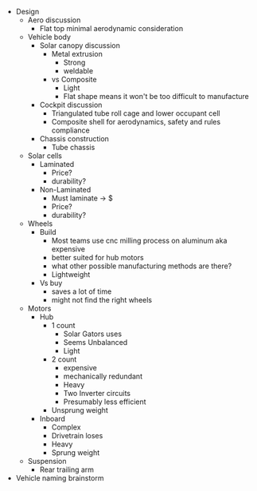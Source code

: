 - Design
	- Aero discussion
		- Flat top minimal aerodynamic consideration
	- Vehicle body
		- Solar canopy discussion
			- Metal extrusion
				- Strong
				- weldable
			- vs Composite
				- Light
				- Flat shape means it won't be too difficult to manufacture
		- Cockpit discussion
			- Triangulated tube roll cage and lower occupant cell
			- Composite shell for aerodynamics, safety and rules compliance
		- Chassis construction
			- Tube chassis
	- Solar cells
		- Laminated
			- Price?
			- durability?
		- Non-Laminated
			- Must laminate -> $
			- Price?
			- durability?
	- Wheels
		- Build
			- Most teams use cnc milling process on aluminum
			  aka expensive
			- better suited for hub motors
			- what other possible manufacturing methods are there?
			- Lightweight
		- Vs buy
			- saves a lot of time
			- might not find the right wheels
	- Motors
		- Hub
			- 1 count
				- Solar Gators uses
				- Seems Unbalanced
				- Light
			- 2 count
				- expensive
				- mechanically redundant
				- Heavy
				- Two Inverter circuits
				- Presumably less efficient
			- Unsprung weight
		- Inboard
			- Complex
			- Drivetrain loses
			- Heavy
			- Sprung weight
	- Suspension
		- Rear trailing arm
- Vehicle naming brainstorm